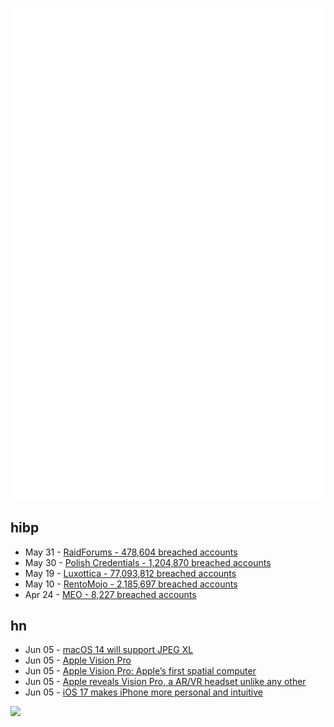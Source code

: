 ![Metrics](https://raw.githubusercontent.com/phixion/phixion/master/metrics.svg)

## hibp

<!--
for https://github.com/phixion/phixion/blob/main/.github/workflows/feeds.yml
-->
<!--START_SECTION:haveibeenpwnd-->
- May 31 - [RaidForums - 478,604 breached accounts](https://haveibeenpwned.com/PwnedWebsites#RaidForums)
- May 30 - [Polish Credentials - 1,204,870 breached accounts](https://haveibeenpwned.com/PwnedWebsites#PolishCredentials)
- May 19 - [Luxottica - 77,093,812 breached accounts](https://haveibeenpwned.com/PwnedWebsites#Luxottica)
- May 10 - [RentoMojo - 2,185,697 breached accounts](https://haveibeenpwned.com/PwnedWebsites#RentoMojo)
- Apr 24 - [MEO - 8,227 breached accounts](https://haveibeenpwned.com/PwnedWebsites#MEO)
<!--END_SECTION:haveibeenpwnd-->

## hn

<!--
for https://github.com/phixion/phixion/blob/main/.github/workflows/feeds.yml
-->
<!--START_SECTION:hn-->
- Jun 05 - [macOS 14 will support JPEG XL](https://twitter.com/jonsneyers/status/1665792517613256705)
- Jun 05 - [Apple Vision Pro](https://www.apple.com/apple-vision-pro/)
- Jun 05 - [Apple Vision Pro: Apple’s first spatial computer](https://www.apple.com/newsroom/2023/06/introducing-apple-vision-pro/)
- Jun 05 - [Apple reveals Vision Pro, a AR/VR headset unlike any other](https://arstechnica.com/gadgets/2023/06/apple-reveals-reality-pro-a-ar-vr-headset-unlike-any-other/)
- Jun 05 - [iOS 17 makes iPhone more personal and intuitive](https://www.apple.com/newsroom/2023/06/ios-17-makes-iphone-more-personal-and-intuitive/)
<!--END_SECTION:hn-->

<!--
for https://yhype.me
-->
![](https://hit.yhype.me/github/profile?user_id=13013670)
